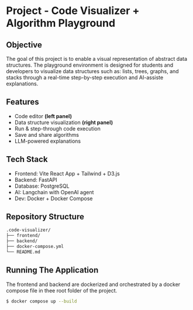 # Project - Code Visualizer + Algorithm Playground

## Objective
The goal of this project is to enable a visual representation of abstract data structures. The playground environment is designed for students and developers to visualize data structures such as: lists, trees, graphs, and stacks through a real-time step-by-step execution and AI-assiste explanations.

## Features
- Code editor **(left panel)**
- Data structure visualization **(right panel)**
- Run & step-through code execution
- Save and share algorithms
- LLM-powered explanations

## Tech Stack
- Frontend: Vite React App + Tailwind + D3.js
- Backend: FastAPI
- Database: PostgreSQL
- AI: Langchain with OpenAI agent
- Dev: Docker + Docker Compose

## Repository Structure
```bash
.code-visualizer/
├── frontend/      
├── backend/       
├── docker-compose.yml
└── README.md
```

## Running The Application
The frontend and backend are dockerized and orchestrated by a docker compose file in thee root folder of the project.
```bash
$ docker compose up --build
```
